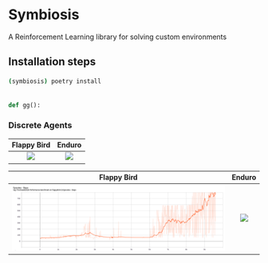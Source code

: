 # Symbiosis
A Reinforcement Learning library for solving custom environments 

## Installation steps
```bash
(symbiosis) poetry install
```

```python

def gg():
```

### Discrete Agents
Flappy Bird             |  Enduro
:-------------------------:|:-------------------------:
![](artifacts/flappy.gif)  |  ![](artifacts/enduro.gif)

Flappy Bird             |  Enduro
:-------------------------:|:-------------------------:
![](artifacts/flappy.png)  |  ![](artifacts/enduro.png)
